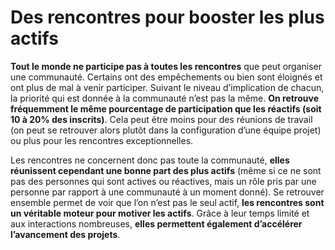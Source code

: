 # Des rencontres pour booster les plus actifs

**Tout le monde ne participe pas à toutes les rencontres** que peut organiser une communauté. Certains ont des empêchements ou bien sont éloignés et ont plus de mal à venir participer. Suivant le niveau d’implication de chacun, la priorité qui est donnée à la communauté n’est pas la même. **On retrouve fréquemment le même pourcentage de participation que les réactifs (soit 10 à 20% des inscrits)**. Cela peut être moins pour des réunions de travail (on peut se retrouver alors plutôt dans la configuration d’une équipe projet) ou plus pour les rencontres exceptionnelles.

Les rencontres ne concernent donc pas toute la communauté, **elles réunissent cependant une bonne part des plus actifs** (même si ce ne sont pas des personnes qui sont actives ou réactives, mais un rôle pris par une personne par rapport à une communauté à un moment donné). Se retrouver ensemble permet de voir que l’on n’est pas le seul actif, **les rencontres sont un véritable moteur pour motiver les actifs**. Grâce à leur temps limité et aux interactions nombreuses, **elles permettent également d’accélérer l’avancement des projets**.
